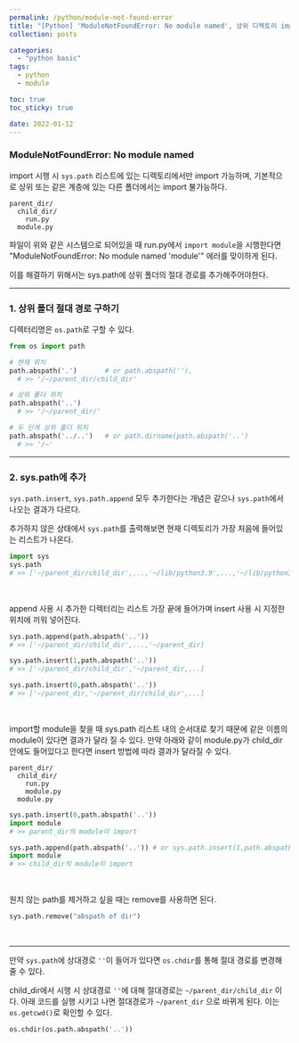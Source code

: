 ```yaml
---
permalink: /python/module-not-found-error
title: "[Python] 'ModuleNotFoundError: No module named', 상위 디렉토리 import, sys.path에서 insert와 append 차이"
collection: posts

categories: 
  - "python basic"
tags: 
  - python
  - module

toc: true
toc_sticky: true

date: 2022-01-12
---
```


### ModuleNotFoundError: No module named
import 시행 시 ```sys.path``` 리스트에 있는 디렉토리에서만 import 가능하며,
기본적으로 상위 또는 같은 계층에 있는 다른 폴더에서는 import 불가능하다.

```
parent_dir/
  child_dir/
    run.py
  module.py
```
파일이 위와 같은 시스템으로 되어있을 때 run.py에서 ```import module```을 시행한다면
"ModuleNotFoundError: No module named 'module'" 에러를 맞이하게 된다.

이를 해결하기 위해서는 sys.path에 상위 폴더의 절대 경로를 추가해주어야한다.

---
### 1. 상위 폴더 절대 경로 구하기
디렉터리명은 ```os.path```로 구할 수 있다.
```python
from os import path

# 현재 위치
path.abspath('.')		# or path.abspath(''), 
  # >> '/~/parent_dir/child_dir'

# 상위 폴더 위치
path.abspath('..')
  # >> '/~/parent_dir/'

# 두 단계 상위 폴더 위치
path.abspath('../..')	# or path.dirname(path.abspath('..')
  # >> '/~'

```
---
### 2. sys.path에 추가
```sys.path.insert```, ```sys.path.append``` 모두 추가한다는 개념은 같으나 ```sys.path```에서 나오는 결과가 다르다.

추가하지 않은 상태에서 ```sys.path```를 출력해보면 현재 디렉토리가 가장 처음에 들어있는 리스트가 나온다.
```python
import sys
sys.path
# >> ['~/parent_dir/child_dir',...,'~/lib/python3.9',...,'~/lib/python3.9/site-packages',...]
```
&nbsp;

append 사용 시 추가한 디렉터리는 리스트 가장 끝에 들어가며 insert 사용 시 지정한 위치에 끼워 넣어진다.

```python
sys.path.append(path.abspath('..'))
# >> ['~/parent_dir/child_dir',...,'~/parent_dir]

sys.path.insert(1,path.abspath('..'))
# >> ['~/parent_dir/child_dir','~/parent_dir,...]

sys.path.insert(0,path.abspath('..'))
# >> ['~/parent_dir,'~/parent_dir/child_dir',...]
```
&nbsp;

import할 module을 찾을 때 sys.path 리스트 내의 순서대로 찾기 때문에 같은 이름의 module이 있다면 결과가 달라 질 수 있다. 만약 아래와 같이 module.py가 child_dir 안에도 들어있다고 한다면 insert 방법에 따라 결과가 달라질 수 있다.

```
parent_dir/
  child_dir/
    run.py
    module.py	
  module.py	
```

```python
sys.path.insert(0,path.abspath('..'))
import module
# >> parent_dir의 module이 import
```

```python
sys.path.append(path.abspath('..')) # or sys.path.insert(1,path.abspath('..'))
import module
# >> child_dir의 module이 import
```
&nbsp; 

원치 않는 path를 제거하고 싶을 때는 remove를 사용하면 된다.
```python
sys.path.remove("abspath of dir")
```

&nbsp;

---
만약 ```sys.path```에 상대경로 ```''```이 들어가 있다면 ```os.chdir```를 통해 절대 경로를 변경해 줄 수 있다.

child_dir에서 시행 시 상대경로 ```''```에 대해 절대경로는 ```~/parent_dir/child_dir``` 이다. 아래 코드를 실행 시키고 나면 절대경로가 ```~/parent_dir``` 으로 바뀌게 된다. 이는 ```os.getcwd()```로 확인할 수 있다.

```python
os.chdir(os.path.abspath('..'))
```
